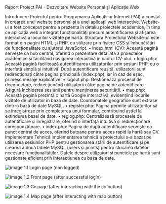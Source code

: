 Raport Proiect PAI - Dezvoltare Website Personal și Aplicație Web

Introducere
Proiectul pentru Programarea Aplicațiilor Internet (PAI) a constat în crearea unui website personal și a unei aplicații web interactive. Website-ul a fost conceput pentru a prezenta în detaliu proiectele academice, în timp ce aplicația web a integrat funcționalități precum autentificarea și afișarea interactivă a locurilor vizitate pe hartă.
Structura Proiectului
Website-ul este format din pagini HTML și PHP, cu stilizare prin fișiere CSS și îmbunătățiri de funcționalitate cu ajutorul JavaScript.
•	index.html (CV): Această pagină servește ca hub central, oferind o prezentare detaliată a proiectelor academice și facilitând navigarea interactivă în cadrul CV-ului.
•	login.php: Această pagină facilitează autentificarea utilizatorilor prin sesiuni PHP, cu o interfață simplă și intuitivă. După autentificare reușită, utilizatorii sunt redirecționați către pagina principală (index.php), iar în caz de eșec, primesc mesaje explicative.
•	logout.php: Gestionează procesul de deconectare, redirecționând utilizatorii către pagina de autentificare. Asigură închiderea sesiunii pentru menținerea securității.
•	map.php: Această pagină prezintă o hartă Google interactivă, evidențiind locurile vizitate de utilizator în baza de date. Coordonatele geografice sunt extrase dintr-o bază de date MySQL.
•	register.php: Pagina permite utilizatorilor să se înregistreze prin completarea unui formular, contribuind astfel la extinderea bazei de date.
•	reglog.php: Centralizează procesele de autentificare și înregistrare, oferind o interfață intuitivă și redirecționare corespunzătoare. 
•	index.php: Pagina de după autentificare servește ca punct central de acces, oferind butoane pentru acces rapid la hartă sau CV.
Implementare Tehnică
Implementarea tehnică a proiectului s-a bazat pe utilizarea sesiunilor PHP pentru gestionarea stării de autentificare și pe crearea a două tabele MySQL (users și points) pentru stocarea datelor necesare funcționalităților. Datele despre utilizatori și punctele pe hartă sunt gestionate eficient prin interacțiunea cu baza de date.



![image](https://github.com/allinanton/PHP-MYSQL-Login-and-Google-Maps-Api-Map/assets/61775219/eb51877b-aaa5-4f75-86e5-279b63090c14)
1.1	Login page (non logged)


![image](https://github.com/allinanton/PHP-MYSQL-Login-and-Google-Maps-Api-Map/assets/61775219/eea9fac6-81b4-4902-8e13-c700acbc1c36)
1.2	Front page (after successful login)

![image](https://github.com/allinanton/PHP-MYSQL-Login-and-Google-Maps-Api-Map/assets/61775219/75956895-7150-4e7b-9f51-60a868acb26c)
1.3	Cv page (after interacting with the cv button)

![image](https://github.com/allinanton/PHP-MYSQL-Login-and-Google-Maps-Api-Map/assets/61775219/739d0d00-569e-42b9-9428-2dd36a6da563)
1.4 Map page (after interacting with map button)



